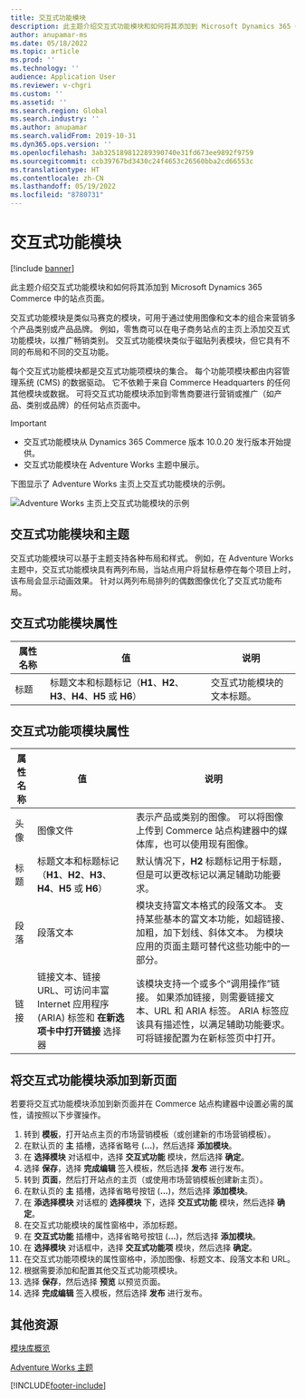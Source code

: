 ```yaml
---
title: 交互式功能模块
description: 此主题介绍交互式功能模块和如何将其添加到 Microsoft Dynamics 365 Commerce 中的站点页面。
author: anupamar-ms
ms.date: 05/18/2022
ms.topic: article
ms.prod: ''
ms.technology: ''
audience: Application User
ms.reviewer: v-chgri
ms.custom: ''
ms.assetid: ''
ms.search.region: Global
ms.search.industry: ''
ms.author: anupamar
ms.search.validFrom: 2019-10-31
ms.dyn365.ops.version: ''
ms.openlocfilehash: 3ab325189812289390740e31fd673ee9892f9759
ms.sourcegitcommit: ccb39767bd3430c24f4653c26560bba2cd66553c
ms.translationtype: HT
ms.contentlocale: zh-CN
ms.lasthandoff: 05/19/2022
ms.locfileid: "8780731"
---
```

# <a name="interactive-feature-module"></a>交互式功能模块

[!include [banner](includes/banner.md)]

此主题介绍交互式功能模块和如何将其添加到 Microsoft Dynamics 365 Commerce 中的站点页面。

交互式功能模块是类似马赛克的模块，可用于通过使用图像和文本的组合来营销多个产品类别或产品品牌。 例如，零售商可以在电子商务站点的主页上添加交互式功能模块，以推广畅销类别。 交互式功能模块类似于磁贴列表模块，但它具有不同的布局和不同的交互功能。

每个交互式功能模块都是交互式功能项模块的集合。 每个功能项模块都由内容管理系统 (CMS) 的数据驱动。 它不依赖于来自 Commerce Headquarters 的任何其他模块或数据。 可将交互式功能模块添加到零售商要进行营销或推广（如产品、类别或品牌）的任何站点页面中。

> [!IMPORTANT]
> - 交互式功能模块从 Dynamics 365 Commerce 版本 10.0.20 发行版本开始提供。
> - 交互式功能模块在 Adventure Works 主题中展示。

下图显示了 Adventure Works 主页上交互式功能模块的示例。

![Adventure Works 主页上交互式功能模块的示例](./media/Feature.PNG)

## <a name="interactive-feature-module-and-themes"></a>交互式功能模块和主题

交互式功能模块可以基于主题支持各种布局和样式。 例如，在 Adventure Works 主题中，交互式功能模块具有两列布局，当站点用户将鼠标悬停在每个项目上时，该布局会显示动画效果。 针对以两列布局排列的偶数图像优化了交互式功能布局。

## <a name="interactive-feature-module-properties"></a>交互式功能模块属性

| 属性名称 | 值 | 说明 |
|---------------|--------|-------------|
| 标题       | 标题文本和标题标记（**H1**、**H2**、**H3**、**H4**、**H5** 或 **H6**） | 交互式功能模块的文本标题。 |

## <a name="interactive-feature-item-module-properties"></a>交互式功能项模块属性

| 属性名称 | 值 | 说明 |
|---------------|--------|-------------|
| 头像         | 图像文件 | 表示产品或类别的图像。 可以将图像上传到 Commerce 站点构建器中的媒体库，也可以使用现有图像。 |
| 标题       | 标题文本和标题标记（**H1**、**H2**、**H3**、**H4**、**H5** 或 **H6**） | 默认情况下，**H2** 标题标记用于标题，但是可以更改标记以满足辅助功能要求。 |
| 段落     | 段落文本 | 模块支持富文本格式的段落文本。 支持某些基本的富文本功能，如超链接、加粗，加下划线、斜体文本。 为模块应用的页面主题可替代这些功能中的一部分。 |
| 链接          | 链接文本、链接 URL、可访问丰富 Internet 应用程序 (ARIA) 标签和 **在新选项卡中打开链接** 选择器 | 该模块支持一个或多个“调用操作”链接。 如果添加链接，则需要链接文本、URL 和 ARIA 标签。 ARIA 标签应该具有描述性，以满足辅助功能要求。 可将链接配置为在新标签页中打开。 |

## <a name="add-an-interactive-feature-module-to-a-new-page"></a>将交互式功能模块添加到新页面

若要将交互式功能模块添加到新页面并在 Commerce 站点构建器中设置必需的属性，请按照以下步骤操作。

1. 转到 **模板**，打开站点主页的市场营销模板（或创建新的市场营销模板）。
1. 在默认页的 **主** 插槽，选择省略号 (**...**)，然后选择 **添加模块**。
1. 在 **选择模块** 对话框中，选择 **交互式功能** 模块，然后选择 **确定**。
1. 选择 **保存**，选择 **完成编辑** 签入模板，然后选择 **发布** 进行发布。
1. 转到 **页面**，然后打开站点的主页（或使用市场营销模板创建新主页）。
1. 在默认页的 **主** 插槽，选择省略号按钮 (**...**)，然后选择 **添加模块**。
1. 在 **添选择模块** 对话框的 **选择模块** 下，选择 **交互式功能** 模块，然后选择 **确定**。
1. 在交互式功能模块的属性窗格中，添加标题。
1. 在 **交互式功能** 插槽中，选择省略号按钮 (**...**)，然后选择 **添加模块**。
1. 在 **选择模块** 对话框中，选择 **交互式功能项** 模块，然后选择 **确定**。
1. 在交互式功能项模块的属性窗格中，添加图像、标题文本、段落文本和 URL。
1. 根据需要添加和配置其他交互式功能项模块。
1. 选择 **保存**，然后选择 **预览** 以预览页面。
1. 选择 **完成编辑** 签入模板，然后选择 **发布** 进行发布。

## <a name="additional-resources"></a>其他资源

[模块库概览](starter-kit-overview.md)

[Adventure Works 主题](adventure-works-theme.md)

[!INCLUDE[footer-include](../includes/footer-banner.md)]
